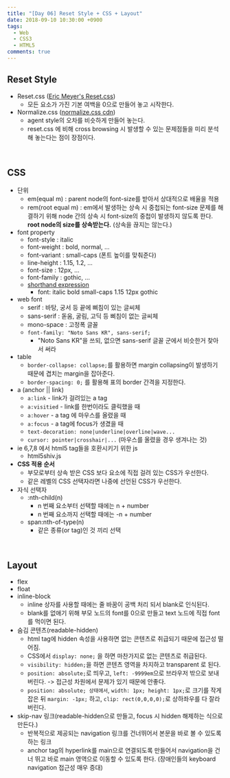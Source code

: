 ```yaml
---
title: "[Day 06] Reset Style + CSS + Layout"
date: 2018-09-10 10:30:00 +0900
tags:
  - Web
  - CSS3
  - HTML5
comments: true
---
```


## Reset Style

- Reset.css ([Eric Meyer's Reset.css](https://cssreset.com/scripts/eric-meyer-reset-css/))
  - 모든 요소가 가진 기본 여백을 0으로 만들어 놓고 시작한다.
- Normalize.css ([normalize.css cdn](https://cdnjs.com/libraries/normalize))
  - agent style의 오차를 비슷하게 만들어 놓는다.
  - reset.css 에 비해 cross browsing 시 발생할 수 있는 문제점들을 미리 분석해 놓는다는 점이 장점이다.

<br/>

## CSS

- 단위
  - em(equal m) : parent node의 font-size를 받아서 상대적으로 배율을 적용
  - rem(root equal m) : em에서 발생하는 상속 시 중첩되는 font-size 문제를 해결하기 위해 node 간의 상속 시 font-size의 중첩이 발생하지 않도록 한다. **root node의 size를 상속받는다.** (상속을 끊지는 않는다.)
- font property
  - font-style : italic
  - font-weight : bold, normal, ...
  - font-variant : small-caps (폰트 높이를 맞춰준다)
  - line-height : 1.15, 1.2, ...
  - font-size : 12px, ...
  - font-family : gothic, ...
  - <u>shorthand expression</u>
    - font:  italic  bold  small-caps  1.15  12px  gothic
- web font
  - serif : 바탕, 궁서 등 끝에 삐침이 있는 글씨체
  - sans-serif : 돋움, 굴림, 고딕 등 삐침이 없는 글씨체
  - mono-space : 고정폭 글꼴
  - `font-family: "Noto Sans KR", sans-serif;`
    - "Noto Sans KR"을 쓰되, 없으면 sans-serif 글꼴 군에서 비슷한거 찾아서 써라
- table
  - `border-collapse: collapse;`를 활용하면 margin collapsing이 발생하기 때문에 겹치는 margin을 잡아준다.
  - `border-spacing: 0;` 를 활용해 표의 border 간격을 지정한다.
- a (anchor || link)
  - `a:link` - link가 걸려있는 a tag
  - `a:visitied` - link를 한번이라도 클릭했을 때
  - `a:hover` - a tag 에 마우스를 올렸을 때
  - `a:focus` - a tag에 focus가 생겼을 때
  - `text-decoration: none|underline|overline|wave...`
  - `cursor: pointer|crosshair|...` (마우스를 올렸을 경우 생겨나는 것)
- ie 6,7,8 에서 html5 tag들을 호환시키기 위한 js
  - html5shiv.js
- **CSS 적용 순서**
  - 부모로부터 상속 받은 CSS 보다 요소에 직접 걸려 있는 CSS가 우선한다.
  - 같은 레벨의 CSS 선택자라면 나중에 선언된 CSS가 우선한다.
- 자식 선택자
  - :nth-child(n)
    - n 번째 요소부터 선택할 때에는 n + number
    - n 번째 요소까지 선택할 때에는 -n + number
  - span:nth-of-type(n)
    - 같은 종류(or tag)인 것 끼리 선택

<br/>

## Layout

- flex
- float
- inline-block
  - inline 상자를 사용할 때에는 줄 바꿈이 공백 처리 되서 blank로 인식된다.
  - blank를 없애기 위해 부모 노드의 font를 0으로 만들고 text 노드에 직접 font를 먹이면 된다.
- 숨김 콘텐츠(readable-hidden)
  - html tag에 hidden 속성을 사용하면 없는 콘텐츠로 취급되기 때문에 접근성 떨어짐.
  - CSS에서 `display: none;` 을 하면 마찬가지로 없는 콘텐츠로 취급된다.
  - `visibility: hidden;`을 하면 콘텐츠 영역을 차지하고 transparent 로 된다.
  - `position: absolute;`로 띄우고, `left: -9999em`으로 브라우저 밖으로 보내버린다. -> 접근성 차원에서 문제가 있기 때문에 안좋다.
  - `position: absolute; 상태에서`,  `width: 1px; height: 1px;`로 크기를 작게 잡은 뒤 `margin: -1px;` 하고, `clip: rect(0,0,0,0);`로 상하좌우를 다 잘라버린다.
- skip-nav 링크(readable-hidden으로 만들고, focus 시 hidden 해제하는 식으로 만든다.)
  - 반복적으로 제공되는 navigation 링크를 건너뛰어서 본문을 바로 볼 수 있도록 하는 링크
  - anchor tag의 hyperlink를 main으로 연결되도록 만들어서 navigation을 건너 뛰고 바로 main 영역으로 이동할 수 있도록 한다. (장애인들의 keyboard navigation 접근성 매우 증대)